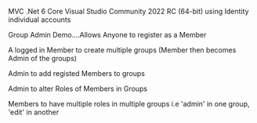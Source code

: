 MVC   .Net 6 Core Visual Studio Community 2022 RC (64-bit) using Identity individual accounts

Group Admin Demo....Allows
Anyone to register as a Member

A logged in Member to create multiple groups (Member then becomes Admin of the groups)

Admin to add registed Members to groups

Admin to alter Roles of Members in Groups

Members to have multiple roles in multiple groups i.e 'admin' in one group, 'edit' in another

